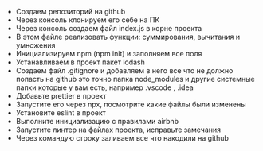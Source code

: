 * Создаем репозиторий на github
* Через консоль клонируем его себе на ПК
* Через консоль создаем файл index.js в корне проекта
* В этом файле реализовать функции: суммирования, вычитания и умножения
* Инициализируем npm (npm init) и заполняем все поля
* Устанавливаем в проект пакет lodash
* Создаем файл .gitignore и добавляем в него все что не должно попасть на github это точно папка node_modules и другие системные папки которые у вам есть, например .vscode , .idea
* Добавьте prettier в проект
* Запустите его через npx, посмотрите какие файлы были изменены
* Установите eslint в проект
* Выполните инициализацию с правилами airbnb
* Запустите линтер на файлах проекта, исправьте замечания 
* Через командую строку заливаем все что накодили на github
